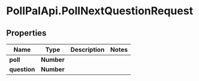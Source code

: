 # PollPalApi.PollNextQuestionRequest

## Properties
Name | Type | Description | Notes
------------ | ------------- | ------------- | -------------
**poll** | **Number** |  | 
**question** | **Number** |  | 
